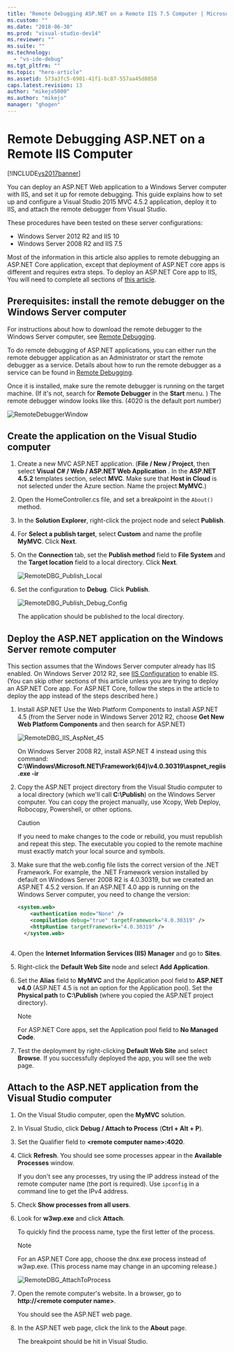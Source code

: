 ```yaml
---
title: "Remote Debugging ASP.NET on a Remote IIS 7.5 Computer | Microsoft Docs"
ms.custom: ""
ms.date: "2018-06-30"
ms.prod: "visual-studio-dev14"
ms.reviewer: ""
ms.suite: ""
ms.technology: 
  - "vs-ide-debug"
ms.tgt_pltfrm: ""
ms.topic: "hero-article"
ms.assetid: 573a3fc5-6901-41f1-bc87-557aa45d8858
caps.latest.revision: 13
author: "mikejo5000"
ms.author: "mikejo"
manager: "ghogen"
---
```

# Remote Debugging ASP.NET on a Remote IIS Computer
[!INCLUDE[vs2017banner](../includes/vs2017banner.md)]

You can deploy an ASP.NET Web application to a Windows Server computer with IIS, and set it up for remote debugging. This guide explains how to set up and configure a Visual Studio 2015 MVC 4.5.2 application, deploy it to IIS, and attach the remote debugger from Visual Studio.

These procedures have been tested on these server configurations:
* Windows Server 2012 R2 and IIS 10
* Windows Server 2008 R2 and IIS 7.5

Most of the information in this article also applies to remote debugging an ASP.NET Core application, except that deployment of ASP.NET core apps is different and requires extra steps. To deploy an ASP.NET Core app to IIS, You will need to complete all sections of [this article](https://docs.asp.net/en/latest/publishing/iis.html).

## Prerequisites: install the remote debugger on the Windows Server computer

For instructions about how to download the remote debugger to the Windows Server computer, see [Remote Debugging](../debugger/remote-debugging.md).

To do remote debugging of ASP.NET applications, you can either run the remote debugger application as an Administrator or start the remote debugger as a service. Details about how to run the remote debugger as a service can be found in [Remote Debugging](../debugger/remote-debugging.md).

Once it is installed, make sure the remote debugger is running on the target machine. (If it's not, search for **Remote Debugger** in the **Start** menu. ) The remote debugger window looks like this. (4020 is the default port number)

![RemoteDebuggerWindow](../debugger/media/remotedebuggerwindow.png "RemoteDebuggerWindow")
  
## Create the application on the Visual Studio computer  
  
1. Create a new MVC ASP.NET application. (**File / New / Project**, then select **Visual C# / Web / ASP.NET Web Application** . In the **ASP.NET 4.5.2** templates section, select **MVC**. Make sure that **Host in Cloud** is not selected under the Azure section. Name the project **MyMVC**.)
1. Open the  HomeController.cs file, and set a breakpoint in the `About()` method.
1. In the **Solution Explorer**,  right-click the project node and select **Publish**.
1. For **Select a publish target**, select **Custom** and name the profile **MyMVC**. Click **Next**.
1. On the **Connection** tab, set the **Publish method** field to **File System** and  the **Target location** field to a local directory. Click **Next**.

    ![RemoteDBG_Publish_Local](../debugger/media/remotedbg-publish-local.png "RemoteDBG_Publish_Local")
1. Set the configuration to **Debug**. Click **Publish**.

    ![RemoteDBG_Publish_Debug_Config](../debugger/media/remotedbg-publish-debug-config.png "RemoteDBG_Publish_Debug_Config")
    
    The application should be published to the local directory.

## <a name="BKMK_deploy_asp_net"></a> Deploy the ASP.NET application on the Windows Server remote computer

 This section assumes that the Windows Server computer already has IIS enabled. On Windows Server 2012 R2, see [IIS Configuration](https://docs.asp.net/en/latest/publishing/iis.html#iis-configuration) to enable IIS. (You can skip other sections of this article unless you are trying to deploy an ASP.NET Core app. For ASP.NET Core, follow the steps in the article to deploy the app instead of the steps described here.)
1. Install ASP.NET
    Use the Web Platform Components to install ASP.NET 4.5 (from the Server node in Windows Server 2012 R2, choose **Get New Web Platform Components** and then search for ASP.NET)

    ![RemoteDBG_IIS_AspNet_45](../debugger/media/remotedbg-iis-aspnet-45.png "RemoteDBG_IIS_AspNet_45")

    On Windows Server 2008 R2, install ASP.NET 4 instead using this command:
     **C:\Windows\Microsoft.NET\Framework(64)\v4.0.30319\aspnet_regiis.exe -ir**
1. Copy the ASP.NET project directory from the Visual Studio computer  to a local directory (which we'll call **C:\Publish**) on the Windows Server computer. You can copy the project manually, use Xcopy, Web Deploy, Robocopy, Powershell, or other options.

    > [!CAUTION]
    >  If you need to make changes to the code or rebuild, you must republish and repeat this step. The executable you copied to the remote machine must exactly match your local source and symbols.
1. Make sure that the web.config file lists the correct version of the .NET Framework.  For example, the .NET Framework version installed  by default on Windows Server 2008 R2 is 4.0.30319, but we created an ASP.NET 4.5.2 version. If an ASP.NET 4.0 app is running on the Windows Server computer, you need to change the version:
  
    ```xml
    <system.web>
        <authentication mode="None" />  
        <compilation debug="true" targetFramework="4.0.30319" />
        <httpRuntime targetFramework="4.0.30319" />
      </system.web>
  
    ```
1. Open the **Internet Information Services (IIS) Manager** and go to **Sites**.
1. Right-click the **Default Web Site** node and select **Add Application**.
1. Set the **Alias** field to **MyMVC** and the Application pool field to **ASP.NET v4.0** (ASP.NET 4.5 is not an option for the Application pool). Set the **Physical path** to **C:\Publish** (where you copied the ASP.NET project directory).

    >[!NOTE] 
    > For ASP.NET Core apps, set the Application pool field to **No Managed Code**.
1. Test the deployment by right-clicking **Default Web Site** and select **Browse**.
    If you successfully deployed the app, you will see the web page.

## Attach to the ASP.NET application from the Visual Studio computer

1. On the Visual Studio computer, open the **MyMVC** solution.
1. In Visual Studio, click **Debug / Attach to Process** (**Ctrl + Alt + P**).
1. Set the Qualifier field to **\<remote computer name>:4020**.
1. Click **Refresh**.
    You should see some processes appear in the **Available Processes** window.

    If you don't see any processes, try using the IP address instead of the remote computer name (the port is required). Use `ipconfig` in a command line to get the IPv4 address.
1. Check  **Show processes from all users**.
1. Look for **w3wp.exe** and click **Attach**.

     To quickly find the process name, type the first letter of the process.
     
    >[!NOTE]
    > For an ASP.NET Core app, choose the dnx.exe process instead of w3wp.exe. (This process name may change in an upcoming release.)

    ![RemoteDBG_AttachToProcess](../debugger/media/remotedbg-attachtoprocess.png "RemoteDBG_AttachToProcess")

1. Open the remote computer's website. In a browser, go to **http://\<remote computer name>**.
    
    You should see the ASP.NET web page.
1. In the ASP.NET web page, click the link to the **About** page.

    The breakpoint should be hit in Visual Studio.



